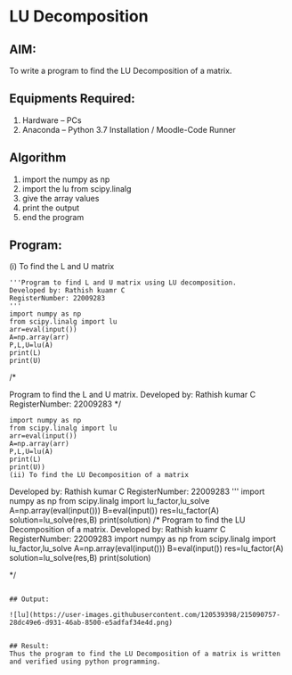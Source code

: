 # LU Decomposition 

## AIM:
To write a program to find the LU Decomposition of a matrix.

## Equipments Required:
1. Hardware – PCs
2. Anaconda – Python 3.7 Installation / Moodle-Code Runner

## Algorithm
1.	import the numpy as np
2.	import the lu from scipy.linalg
3.	give the array values
4.	print the output
5.	end the program

## Program:
(i) To find the L and U matrix
```
'''Program to find L and U matrix using LU decomposition.
Developed by: Rathish kuamr C
RegisterNumber: 22009283
'''
import numpy as np
from scipy.linalg import lu
arr=eval(input())
A=np.array(arr)
P,L,U=lu(A)
print(L)
print(U)
```
/*

Program to find the L and U matrix.
Developed by: Rathish kumar C
RegisterNumber: 22009283
*/
```
import numpy as np
from scipy.linalg import lu
arr=eval(input())
A=np.array(arr)
P,L,U=lu(A)
print(L)
print(U))
(ii) To find the LU Decomposition of a matrix
```
Developed by: Rathish kumar C
RegisterNumber: 22009283
'''
import numpy as np
from scipy.linalg import lu_factor,lu_solve
A=np.array(eval(input()))
B=eval(input())
res=lu_factor(A)
solution=lu_solve(res,B)
print(solution)
/*
Program to find the LU Decomposition of a matrix.
Developed by: Rathish kuamr C
RegisterNumber: 22009283
import numpy as np
from scipy.linalg import lu_factor,lu_solve
A=np.array(eval(input()))
B=eval(input())
res=lu_factor(A)
solution=lu_solve(res,B)
print(solution)

*/
```

## Output:

![lu](https://user-images.githubusercontent.com/120539398/215090757-28dc49e6-d931-46ab-8500-e5adfaf34e4d.png)


## Result:
Thus the program to find the LU Decomposition of a matrix is written and verified using python programming.

